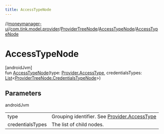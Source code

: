 ```yaml
---
title: AccessTypeNode
---
```

//[moneymanager-ui](../../../../index.html)/[com.tink.model.provider](../../index.html)/[ProviderTreeNode](../index.html)/[AccessTypeNode](index.html)/[AccessTypeNode](-access-type-node.html)



# AccessTypeNode



[androidJvm]\
fun [AccessTypeNode](-access-type-node.html)(type: [Provider.AccessType](../../-provider/-access-type/index.html), credentialsTypes: [List](https://kotlinlang.org/api/latest/jvm/stdlib/kotlin.collections/-list/index.html)&lt;[ProviderTreeNode.CredentialsTypeNode](../-credentials-type-node/index.html)&gt;)



## Parameters


androidJvm

| | |
|---|---|
| type | Grouping identifier. See [Provider.AccessType](../../-provider/-access-type/index.html) |
| credentialsTypes | The list of child nodes. |




